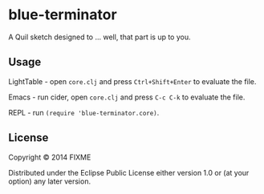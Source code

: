 # blue-terminator

A Quil sketch designed to ... well, that part is up to you.

## Usage

LightTable - open `core.clj` and press `Ctrl+Shift+Enter` to evaluate the file.

Emacs - run cider, open `core.clj` and press `C-c C-k` to evaluate the file.

REPL - run `(require 'blue-terminator.core)`.

## License

Copyright © 2014 FIXME

Distributed under the Eclipse Public License either version 1.0 or (at
your option) any later version.
